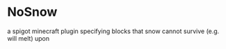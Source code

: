 # NoSnow
a spigot minecraft plugin specifying blocks that snow cannot survive (e.g. will melt) upon
